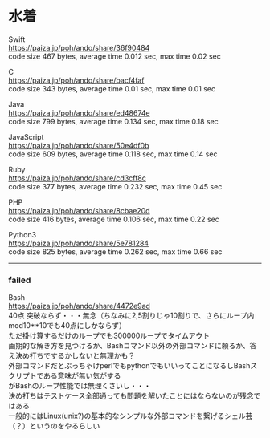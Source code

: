 水着
====
  
  
Swift  
https://paiza.jp/poh/ando/share/36f90484  
code size 467 bytes, average time 0.012 sec, max time 0.02 sec   
  
C   
https://paiza.jp/poh/ando/share/bacf4faf  
code size 343 bytes, average time 0.01 sec, max time 0.01 sec   
  
Java  
https://paiza.jp/poh/ando/share/ed48674e  
code size 799 bytes, average time 0.134 sec, max time 0.18 sec
  
JavaScript  
https://paiza.jp/poh/ando/share/50e4df0b  
code size 609 bytes, average time 0.118 sec, max time 0.14 sec  
  
Ruby  
https://paiza.jp/poh/ando/share/cd3cff8c  
code size 377 bytes, average time 0.232 sec, max time 0.45 sec
   
PHP  
https://paiza.jp/poh/ando/share/8cbae20d  
code size 416 bytes, average time 0.106 sec, max time 0.22 sec  
  
Python3  
https://paiza.jp/poh/ando/share/5e781284  
code size 825 bytes, average time 0.262 sec, max time 0.66 sec    
  

----  
### failed

Bash  
https://paiza.jp/poh/ando/share/4472e9ad  
40点 突破ならず・・・無念（ちなみに2,5割りじゃ10割りで、さらにループ内mod10**10でも40点にしかならず）  
ただ掛け算するだけのループでも300000ループでタイムアウト  
画期的な解き方を見つけるか、Bashコマンド以外の外部コマンドに頼るか、答え決め打ちでするかしないと無理かも？  
外部コマンドだとぶっちゃけperlでもpythonでもいいってことになるしBashスクリプトである意味が無い気がする    
がBashのループ性能では無理くさいし・・・  
決め打ちはテストケース全部通っても問題を解いたことにはならないのが残念ではある  
一般的にはLinux(unix?)の基本的なシンプルな外部コマンドを繋げるシェル芸（？）というのをやるらしい
